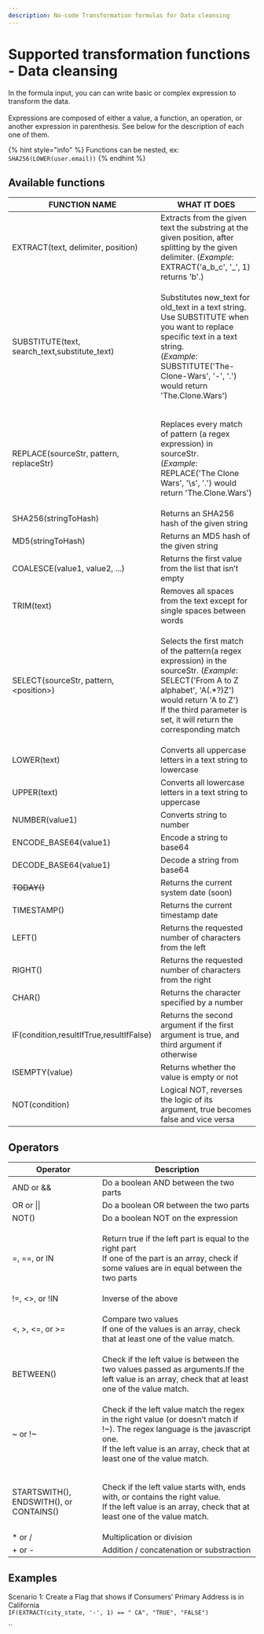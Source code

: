 ```yaml
---
description: No-code Transformation formulas for Data cleansing
---
```


# Supported transformation functions - Data cleansing

In the formula input, you can can write basic or complex expression to transform the data.\
\
Expressions are composed of either a value, a function, an operation, or another expression in parenthesis. See below for the description of each one of them.

{% hint style="info" %}
Functions can be nested, ex: `SHA256(LOWER(user.email))`
{% endhint %}

## Available functions

| FUNCTION NAME                                   | WHAT IT DOES                                                                                                                                                                                                                                      |
| ----------------------------------------------- | ------------------------------------------------------------------------------------------------------------------------------------------------------------------------------------------------------------------------------------------------- |
| EXTRACT(text, delimiter, position)              | Extracts from the given text the substring at the given position, after splitting by the given delimiter. (_Example_: EXTRACT('a\_b\_c', '\_', 1) returns 'b'.)                                                                                   |
| SUBSTITUTE(text, search\_text,substitute\_text) | <p>Substitutes new_text for old_text in a text string. Use SUBSTITUTE when you want to replace specific text in a text string.<br>(<em>Example</em>: SUBSTITUTE('The-Clone-Wars', '-', '.') would return 'The.Clone.Wars')</p>                    |
| REPLACE(sourceStr, pattern, replaceStr)         | <p>Replaces every match of pattern (a regex expression) in sourceStr. <br>(<em>Example</em>: REPLACE('The Clone Wars', '\\s', '.') would return 'The.Clone.Wars')</p>                                                                             |
| SHA256(stringToHash)                            | Returns an SHA256 hash of the given string                                                                                                                                                                                                        |
| MD5(stringToHash)                               | Returns an MD5 hash of the given string                                                                                                                                                                                                           |
| COALESCE(value1, value2, ...)                   | Returns the first value from the list that isn’t empty                                                                                                                                                                                            |
| TRIM(text)                                      | Removes all spaces from the text except for single spaces between words                                                                                                                                                                           |
| SELECT(sourceStr, pattern, \<position>)         | <p>Selects the first match of the pattern(a regex expression) in the sourceStr. (<em>Example</em>: SELECT('From A to Z alphabet', 'A(.*?)Z') would return 'A to Z')<br>If the third parameter is set, it will return the corresponding match </p> |
| LOWER(text)                                     | Converts all uppercase letters in a text string to lowercase                                                                                                                                                                                      |
| UPPER(text)                                     | Converts all lowercase letters in a text string to uppercase                                                                                                                                                                                      |
| NUMBER(value1)                                  | Converts string to number                                                                                                                                                                                                                         |
| ENCODE\_BASE64(value1)                          | Encode a string to base64                                                                                                                                                                                                                         |
| DECODE\_BASE64(value1)                          | Decode a string from base64                                                                                                                                                                                                                       |
| ~~TODAY()~~                                     | Returns the current system date (soon)                                                                                                                                                                                                            |
| TIMESTAMP()                                     | Returns the current timestamp date                                                                                                                                                                                                                |
| LEFT()                                          | Returns the requested number of characters from the left                                                                                                                                                                                          |
| RIGHT()                                         | Returns the requested number of characters from the right                                                                                                                                                                                         |
| CHAR()                                          | Returns the character specified by a number                                                                                                                                                                                                       |
| IF(condition,resultIfTrue,resultIfFalse)        | Returns the second argument if the first argument is true, and third argument if otherwise                                                                                                                                                        |
| ISEMPTY(value)                                  | Returns whether the value is empty or not                                                                                                                                                                                                         |
| NOT(condition)                                  | Logical NOT, reverses the logic of its argument, true becomes false and vice versa                                                                                                                                                                |

## Operators

| **Operator**                            | **Description**                                                                                                                                                                                                     |
| --------------------------------------- | ------------------------------------------------------------------------------------------------------------------------------------------------------------------------------------------------------------------- |
| AND or &&                               | Do a boolean AND between the two parts                                                                                                                                                                              |
| OR or \|\|                              | Do a boolean OR between the two parts                                                                                                                                                                               |
| NOT()                                   | Do a boolean NOT on the expression                                                                                                                                                                                  |
| =, ==, or IN                            | <p>Return true if the left part is equal to the right part<br>If one of the part is an array, check if some values are in equal between the two parts</p>                                                           |
| !=, <>, or !IN                          | Inverse of the above                                                                                                                                                                                                |
| <, >, <=, or >=                         | <p>Compare two values<br>If one of the values is an array, check that at least one of the value match.</p>                                                                                                          |
| BETWEEN()                               | Check if the left value is between the two values passed as arguments.If the left value is an array, check that at least one of the value match.                                                                    |
| \~ or !\~                               | <p>Check if the left value match the regex in the right value (or doesn’t match if !~). The regex language is the javascript one.<br>If the left value is an array, check that at least one of the value match.</p> |
| STARTSWITH(), ENDSWITH(), or CONTAINS() | <p>Check if the left value starts with, ends with, or contains the right value.<br>If the left value is an array, check that at least one of the value match.</p>                                                   |
| \* or /                                 | Multiplication or division                                                                                                                                                                                          |
| + or -                                  | Addition / concatenation or substraction                                                                                                                                                                            |

## Examples

Scenario 1: Create a Flag that shows if Consumers’ Primary Address is in California\
`IF(EXTRACT(city_state, '-', 1) == " CA", "TRUE", "FALSE")`

``
